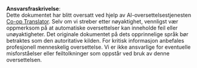 <!--
CO_OP_TRANSLATOR_METADATA:
{
  "original_hash": "2b4c36be7d66b32e4fac47761718b4a9",
  "translation_date": "2025-05-19T16:34:08+00:00",
  "source_file": "05-advanced-prompts/README.md",
  "language_code": "no"
}
-->


**Ansvarsfraskrivelse**:  
Dette dokumentet har blitt oversatt ved hjelp av AI-oversettelsestjenesten [Co-op Translator](https://github.com/Azure/co-op-translator). Selv om vi streber etter nøyaktighet, vennligst vær oppmerksom på at automatiske oversettelser kan inneholde feil eller unøyaktigheter. Det originale dokumentet på dets opprinnelige språk bør betraktes som den autoritative kilden. For kritisk informasjon anbefales profesjonell menneskelig oversettelse. Vi er ikke ansvarlige for eventuelle misforståelser eller feiltolkninger som oppstår ved bruk av denne oversettelsen.